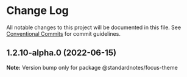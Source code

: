 # Change Log

All notable changes to this project will be documented in this file.
See [Conventional Commits](https://conventionalcommits.org) for commit guidelines.

## 1.2.10-alpha.0 (2022-06-15)

**Note:** Version bump only for package @standardnotes/focus-theme

